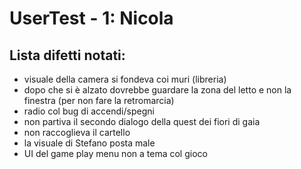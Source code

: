# UserTest - 1: Nicola

## Lista difetti notati:
- visuale della camera si fondeva coi muri (libreria)
- dopo che si è alzato dovrebbe guardare la zona del letto e non la finestra (per non fare la retromarcia)
- radio col bug di accendi/spegni
- non partiva il secondo dialogo della quest dei fiori di gaia
- non raccoglieva il cartello
- la visuale di Stefano posta male
- UI del game play menu non a tema col gioco